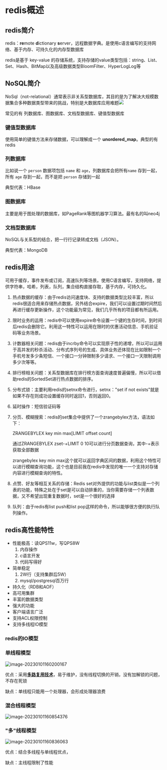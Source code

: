 # redis概述



## redis简介

redis：**re**mote **d**ictionary **s**erver，远程数据字典。是使用c语言编写的支持网络、基于内存、可持久化的内存型数据库

redis是基于 key-value 的存储系统，支持存储的value类型包括：string、List、Set、Hash、BitMap以及高级数据类型BloomFilter、HyperLogLog等



## NoSQL简介

NoSql（not-relational）通常表示非关系型数据库，其目的是为了解决大规模数据集合多种数据类型带来的挑战，特别是大数据库应用难题![](https://pic-1257412153.cos.ap-nanjing.myqcloud.com/images/images/2023/01/01/20230101152529-3ed99b.png)



常见的有 列数据库、图数据库、文档型数据库、键值型数据库

### 键值型数据库

使用简单的键值方法来存储数据，可以理解成一个 **unordered_map**。典型的有redis



### 列数据库

比如说一个 `person` 数据项包括 `name` 和 `age`，列数据库会把所有`name` 存到一起，所有 `age` 存到一起，而不是把 `person` 存储到一起

典型代表：HBase

### 图数据库

主要是用于图处理的数据库，如PageRank等图机器学习算法。最有名的叫neo4j

### 文档型数据库

NoSQL与关系型的结合，把一行行记录转成文档（JSON）。

典型代表：MongoDB



## redis用途

可用于缓存，事件发布或订阅，高速队列等场景。使用C语言编写，支持网络，提供字符串，哈希，列表，队列，集合结构直接存取，基于内存，可持久化。



1. 热点数据的缓存：由于redis访问速度块、支持的数据类型比较丰富，所以redis很适合用来存储热点数据，另外结合expire，我们可以设置过期时间然后再进行缓存更新操作，这个功能最为常见，我们几乎所有的项目都有所运用。

2. 限时业务的运用：redis中可以使用expire命令设置一个键的生存时间，到时间后redis会删除它。利用这一特性可以运用在限时的优惠活动信息、手机验证码等业务场景。

3. 计数器相关问题：redis由于incrby命令可以实现原子性的递增，所以可以运用于高并发的秒杀活动、分布式序列号的生成、具体业务还体现在比如限制一个手机号发多少条短信、一个接口一分钟限制多少请求、一个接口一天限制调用多少次等等。

4. 排行榜相关问题：关系型数据库在排行榜方面查询速度普遍偏慢，所以可以借助redis的SortedSet进行热点数据的排序。

5. 分布式锁：主要利用redis的setnx命令进行，setnx："set if not exists"就是如果不存在则成功设置缓存同时返回1，否则返回0。

6. 延时操作：短信验证码等

7. 分页、模糊搜索：redis的set集合中提供了一个zrangebylex方法，语法如下：

   ZRANGEBYLEX key min max[LIMIT offset count]

   通过ZRANGEBYLEX zset-+LIMIT 0 10可以进行分页数据查询，其中-+表示获取全部数据

   zrangebylex key min max这个就可以返回字典区间的数据，利用这个特性可以进行模糊查询功能，这个也是目前我在redis中发现的唯一一个支持对存储内容进行模糊查询的特性。

8. 点赞、好友等相互关系的存储：Redis set对外提供的功能与list类似是一个列表的功能，特殊之处在于set是可以自动排重的，当你需要存储一个列表数据，又不希望出现重复数据时，set是一个很好的选择

9. 队列：由于redis有list push和list pop这样的命令，所以能够很方便的执行队列操作。



## redis高性能特性

- 性能极高：读QPS11w，写QPS8W
  1. 内存操作
  2. c语言开发
  3. 代码写得好
- 简单稳定
  1. 2W行（支持集群后5W）
  2. mysql/postgresql百万行
- 持久化（RDB和AOF）
- 高可用集群
- 丰富的数据类型
- 强大的功能
- 客户端语言广泛
- 支持ACL权限控制
- 支持多线程IO模型

### redis的IO模型



### 单线程模型

![image-20230101160200167](https://pic-1257412153.cos.ap-nanjing.myqcloud.com/images/2023/01/01/image-20230101160200167-afe009.png)

优点：采用[**多路复用技术**](../../../wiki/多路选择算法.md)，易于维护，没有线程切换的开销，没有加解锁的问题，不存在死锁

缺点：单线程只能用一个处理器，会形成处理器浪费

### 混合线程模型

![image-20230101160854376](https://pic-1257412153.cos.ap-nanjing.myqcloud.com/images/2023/01/01/image-20230101160854376-0c4f94.png)



### "多"线程模型

![image-20230101160836063](https://pic-1257412153.cos.ap-nanjing.myqcloud.com/images/2023/01/01/image-20230101160836063-04ab40.png)

优点：结合多线程与单线程优点，

缺点：主线程限制了性能
